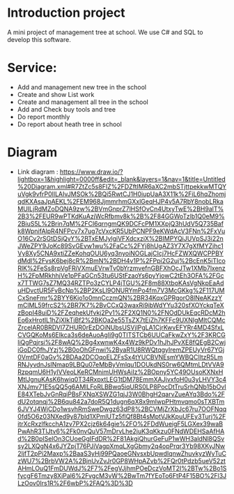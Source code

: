 # Introduction project
A mini project of management tree at school. We use C# and SQL to develop this software.

# Service:
 - Add and management new tree in the school
 - Create and show List work 
 - Create and management all tree in the school
 - Add and Check buy tools and tree
 - Do report monthly
 - Do report about heath tree in school

# Diagram
- Link diagram : https://www.draw.io/?lightbox=1&highlight=0000ff&edit=_blank&layers=1&nav=1&title=Untitled%20Diagram.xml#R7ZtZc5s8FIZ%2FDZftIMR6aXC2mbSTjttpekkwMTQYuVgk9vfrP0lILAIvJMSOk%2BQi5RwtCJ1H0iupUaA3X11k%2FiL6hqZhomjqdKXAsaJpAEKL%2FEM968JjmmrhmGXxlGeqHJP4v5A7RbY8nobLRkaMUILjRdMZoDQNA9zw%2BVmGnprZ7lHSfOvCn4UtxyTwE%2BH9alT%2B3%2FEUR9wPTKdKuAzjWcRfbmv8k%2B%2F84GGWoTzlb1Q0eM9%2BiuS5L%2Brin7qM%2FCl6qrngmQK9DCFcPM1XXpjQ3hUdV5Q735Bafk8WpnifAlpR4NFPcv7x7ug7cVxcKR5UbPCNPF9eKWdAcV3FNn%2FxVuO16Cv2rSGtDSjQvY%2BTxEMJylgiVFXdcxziX%2BIMPYQiJUVpSJ3i22nJWeZPY9JoKc89SvGEvw1wu%2FaCc%2FYj8hUgAZ3Y7X7gXfMYZjhc1Vy8Xy5CNA9xtiZZeKohqOUU6yq3nyoiNOGLajCIcj7HcFZWXQWCPPBYdMdl%2FvsK6bej8cR%2BmN%2BDH4v1P%2FPpi2G2uj%2BcEnK5iTIcoRlK%2FeSs8rpVgFRiVXmuEVrwTv0bYrzmvefnGBFXhOcJTw1XMb7lxenzH%2FpMRkhhjVe1pPFaGCn53tu6UStFzaoYs6pyYjowC2tEh3OFA%2FGcx7TTWG7sZ7MQ34RZTPo3zCYLP4jTGU%2F8m88XtboKAsVgNkpEaAduHDvctUR5FvBcNp%2BP2KsLl9ONURYmPo4fm7V3McGKkg%2F117UMCxSneFmr%2BYY6Kjo1o0mnCczmQN%2BR34KqxGPRgorO8lNeAKzzYmClML59frcS2%2BR7K7%2BvCCxQ3waxRi9ibWdYYu320sfXOYckqTeXzBopI48uiD%2FZeqhekUfvkj2Pv1%2F2XQ1N0%2FNOdDUkEqcRDcM2hEo6xHrotIL1hZjXIkTjBf2%2BKOa2e55TsZX7tEiZh7KFFc9UXNIgMltCQMcZrcelAR0BRDVl7ZHUR0rEzDOiNUbsUSVjlPgLA1CjrKwvEFYRr4MD4SfxLCVGQKoMs6EIkca3s6deAuoAgIi9g0TITSTCb6UUCaFkwZxY%2F3KRCGliQgPqjrsi%2F8wAQ%2Bg4xwnwK4x4Wz9kPDv1hJhJPvXE8fQEgB2CwjiGoDC0fhJYzj%2B0oOhGFnwi%2ByaR1U8RWQtqgyIremZPEUyVr67YGj0VmtDF0aGv%2BDAa2DCOqoELZFsSx4tYUCBVNEsmYWBQClltzR5LmRNJyvdnJsINmap9LBQu07eMbByVmlqu1DOUkdNS0rw6QMtmLDtVVA9RzpqmU6H1yIVVeoLKeRCMnimUHWsAiIz%2BOpny5YC49OUsoKXNxHMtlJgnuKAsK6hwiq0T34RxpxtLEG1tDM78EmmXAJjvxfoH0u3yLHVY3c4XNJmv71E5sQQ5g6AMlLFoRLBBwq5iqURS0LP8PocDtTruSrhQNb15bOvIE84XTebJvGnRqiPBsFXNqXSWZG1qjJ3W0BhgH2qarvZueAYq3Bdo%2FdU2otqnqj%2B6qu842a7doR5Q1dugn6qX8x9mIwpPHtmvqmo0sTXBTm6JVYJ4WjCDo1wsvhRmSweDwgz63dP8%2BCVMjZrXbJc67ru7OOFNqq0fd5O6z03NXed9y87bld1XPmlUTz5flQf8Bt4sMptVJkKpuUFEy3Turj%2FitrXcRxzlfkcchA1zv7PX2cjz6k64gie%2FO%2FDdWueigF5LGXex39waBPwAhR3TlJtv6%2Fk0nvQuV57mDrvLhe2juK3qKkzu0FNdWDEHSaAfHAd%2B0pISelOn3CUoeGgIFdDR%2F81AkgiQhurGeFuP1wWH3aldNl8QSvsy2LXQgN4x6JYZpjT76PJiVagpXmqLXgGbmy2q4opPrqr3Yb98XKyJNw2ljfT2pPi2Maxp%2BaaS3yHj99PQaoeGNvsxbUpwdIqnwZhuvkyzWyTuCzWU7%2BrbVW2A%2BjnUvZvJr0GP8WHpAZvb%2FQr0tPdzb5ueV52ztAHmLOuQ1FmDUWdJ%2F7%2FegVJjhmPOeDczVoMT2I%2BTw%2Bo1SfycgF6Tmzy8XjPal6%2FvgcM3vW%2BwTm7fYEoTo6FtP4F15BO%2Fl3JLzOov0Irs1R%2F6wbP%2FAQ%3D%3D
